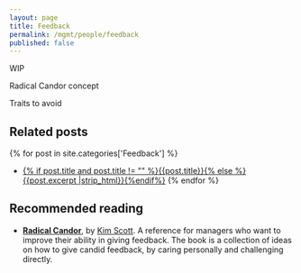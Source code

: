 ```yaml
---
layout: page
title: Feedback
permalink: /mgmt/people/feedback
published: false
---
```


WIP

Radical Candor concept

Traits to avoid

## Related posts

{% for post in site.categories['Feedback'] %}
- <a href="{{ site.baseurl }}{{ post.url }}">{% if post.title and post.title != "" %}{{post.title}}{% else %}{{post.excerpt |strip_html}}{%endif%}</a>
{% endfor %}

## Recommended reading

- **[Radical Candor](https://amzn.to/3v7hfok)**, by [Kim Scott](https://kimmalonescott.com/). A reference for managers who want to improve their ability in giving feedback. The book is a collection of ideas on how to give candid feedback, by caring personally and challenging directly.